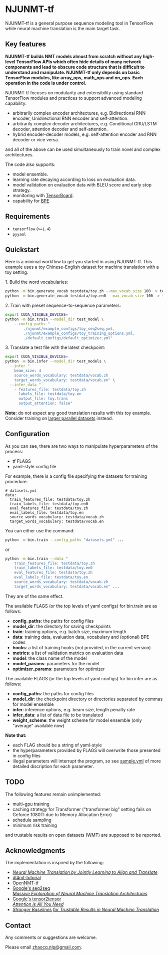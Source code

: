 # NJUNMT-tf

NJUNMT-tf is a general purpose sequence modeling tool in TensorFlow while neural machine translation is the main target task.


## Key features

**NJUNMT-tf builds NMT models almost from scratch without any high-level TensorFlow APIs which often hide details of many network components and lead to obscure code structure that is difficult to understand and manipulate. NJUNMT-tf only depends on basic TensorFlow modules, like array_ops, math_ops and nn_ops. Each operation in the code is under control.** </br>

NJUNMT-tf focuses on modularity and extensibility using standard TensorFlow modules and practices to support advanced modeling capability:

- arbitrarily complex encoder architectures, e.g. Bidirectional RNN encoder, Unidirectional RNN encoder and self-attention.
- arbitrarily complex decoder architectures, e.g. Conditional GRU/LSTM decoder, attention decoder and self-attention.
- hybrid encoder-decoder models, e.g. self-attention encoder and RNN decoder or vice versa.

and all of the above can be used simultaneously to train novel and complex architectures.

The code also supports:

- model ensemble.
- learning rate decaying according to loss on evaluation data.
- model validation on evaluation data with BLEU score and early stop strategy.
- monitoring with [TensorBoard](https://www.tensorflow.org/get_started/summaries_and_tensorboard).
- capability for [BPE](https://github.com/rsennrich/subword-nmt)


## Requirements

- `tensorflow` (`>=1.4`)
- `pyyaml`


## Quickstart

Here is a minimal workflow to get you started in using NJUNMT-tf. This example uses a toy Chinese-English dataset for machine translation with a toy setting.

1\. Build the word vocabularies:

``` bash
python -m bin.generate_vocab testdata/toy.zh --max_vocab_size 100  > testdata/vocab.zh
python -m bin.generate_vocab testdata/toy.en0 --max_vocab_size 100  > testdata/vocab.en
```

2\. Train with preset sequence-to-sequence parameters:
``` bash
export CUDA_VISIBLE_DEVICES=
python -m bin.train --model_dir test_model \
    --config_paths "
        ./njunmt/example_configs/toy_seq2seq.yml,
        ./njunmt/example_configs/toy_training_options.yml,
        ./default_configs/default_optimizer.yml"
```

3\. Translate a test file with the latest checkpoint:
``` bash
export CUDA_VISIBLE_DEVICES=
python -m bin.infer --model_dir test_models \
  --infer "
    beam_size: 4
    source_words_vocabulary: testdata/vocab.zh
    target_words_vocabulary: testdata/vocab.en" \
  --infer_data "
    - features_file: testdata/toy.zh
      labels_file: testdata/toy.en
      output_file: toy.trans
      output_attention: false"
```

**Note:** do not expect any good translation results with this toy example. Consider training on [larger parallel datasets](http://www.statmt.org/wmt16/translation-task.html) instead.

## Configuration

As you can see, there are two ways to manipulate hyperparameters of the process:

- tf FLAGS
- yaml-style config file

For example, there is a config file specifying the datasets for training procedure.
```
# datasets.yml
data:
  train_features_file: testdata/toy.zh
  train_labels_file: testdata/toy.en0
  eval_features_file: testdata/toy.zh
  eval_labels_file: testdata/toy.en
  source_words_vocabulary: testdata/vocab.zh
  target_words_vocabulary: testdata/vocab.en
```

You can either use the command:
``` bash
python -m bin.train --config_paths "datasets.yml" ...
```
or
``` bash
python -m bin.train --data "
    train_features_file: testdata/toy.zh
    train_labels_file: testdata/toy.en0
    eval_features_file: testdata/toy.zh
    eval_labels_file: testdata/toy.en
    source_words_vocabulary: testdata/vocab.zh
    target_words_vocabulary: testdata/vocab.en" ...
```
They are of the same effect.

The available FLAGS (or the top levels of yaml configs) for bin.train are as follows:
- **config_paths**: the paths for config files
- **model_dir**: the directory for saving checkpoints
- **train**: training options, e.g. batch size, maximum length
- **data**: training data, evaluation data, vocabulary and (optional) BPE codes
- **hooks**: a list of training hooks (not provided, in the current version)
- **metrics**: a list of validation metrics on evaluation data
- **model**: the class name of the model
- **model_params**: parameters for the model
- **optimizer_params**: parameters for optimizer

The available FLAGS (or the top levels of yaml configs) for bin.infer are as follows:
- **config_paths**: the paths for config files
- **model_dir**: the checkpoint directory or directories separated by commas for model ensemble
- **infer**: inference options, e.g. beam size, length penalty rate
- **infer_data**: a list of data file to be translated
- **weight_scheme**: the weight scheme for model ensemble (only "average" available now)

**Note that:**
- each FLAG should be a string of yaml-style
- the hyperparameters provided by FLAGS will overwrite those presented in config files
- illegal parameters will interrupt the program, so see [sample.yml](https://github.com/zhaocq-nlp/NJUNMT-tf/blob/master/njunmt/example_configs/sample.yml) of more detailed discription for each parameter.


## TODO

The following features remain unimplemented:

- multi-gpu training
- caching strategy for Transformer ("transformer big" setting fails on Geforce 1080TI due to Memory Allocation Error)
- schedule sampling
- minimum risk training

and trustable results on open datasets (WMT) are supposed to be reported.


## Acknowledgments

The implementation is inspired by the following:
- *[Neural Machine Translation by Jointly Learning to Align and Translate](https://arxiv.org/abs/1409.0473)*
- [dl4mt-tutorial](https://github.com/nyu-dl/dl4mt-tutorial)
- [OpenNMT-tf](https://github.com/OpenNMT/OpenNMT-tf)
- [Google's seq2seq](https://github.com/google/seq2seq) </br>
*[Massive Exploration of Neural Machine Translation Architectures](https://arxiv.org/abs/1703.03906)*
- [Google's tensor2tensor](https://github.com/tensorflow/tensor2tensor) </br>
*[Attention is All You Need](https://arxiv.org/abs/1706.03762)*
- *[Stronger Baselines for Trustable Results in Neural Machine Translation](http://www.aclweb.org/anthology/W17-3203.pdf)*

## Contact

Any comments or suggestions are welcome.

Please email [zhaocq.nlp@gmail.com](mailto:zhaocq.nlp@gmail.com).

